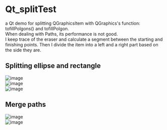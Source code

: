 # Qt_splitTest
a Qt demo for splitting QGraphicsItem with QGraphics's function: tofillPolgons() and tofillPolgon.  
When dealing with Paths, its performance is not good.  
I keep trace of the eraser and calculate a segment between the starting and finishing points. Then I divide the item into a left and a right part based on the side they are.
## Splitting ellipse and rectangle
![image](https://github.com/JadeQiong/Qt_splitTest/blob/main/eclipse1.png)  
![image](https://github.com/JadeQiong/Qt_splitTest/blob/main/rect1.png)  
![image](https://github.com/JadeQiong/Qt_splitTest/blob/main/rect2.png)  
## Merge paths
![image](https://github.com/JadeQiong/Qt_splitTest/blob/main/merge1.png)  
![image](https://github.com/JadeQiong/Qt_splitTest/blob/main/merge2.png)  
